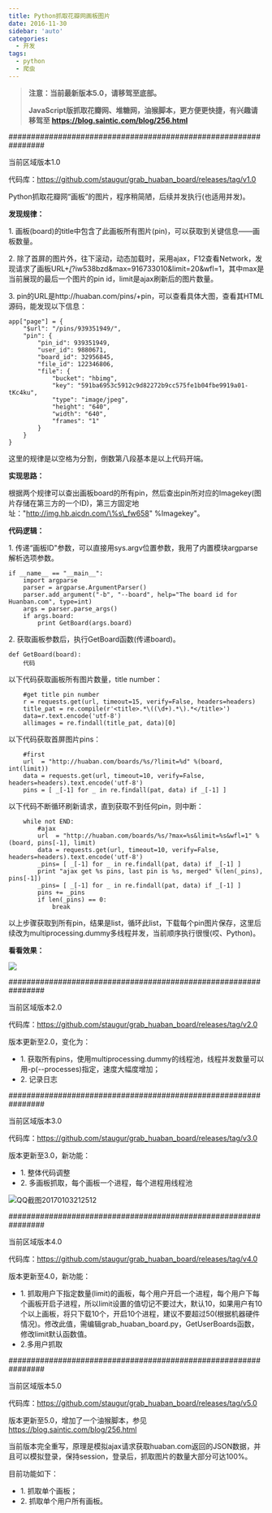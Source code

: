 ```yaml
---
title: Python抓取花瓣网画板图片
date: 2016-11-30
sidebar: 'auto'
categories:
  - 开发
tags:
  - python
  - 爬虫
---
```


> **注意：当前最新版本5.0，请移驾至底部。**
> 
> **JavaScript版抓取花瓣网、堆糖网，油猴脚本，更方便更快捷，有兴趣请移驾至 <https://blog.saintic.com/blog/256.html>**

################################################################  

当前区域版本1.0

代码库：<https://github.com/staugur/grab_huaban_board/releases/tag/v1.0>

Python抓取花瓣网“画板”的图片，程序稍简陋，后续并发执行\(也适用并发\)。

**发现规律：**

1\. 画板\(board\)的title中包含了此画板所有图片\(pin\)，可以获取到关键信息——画板数量。

2\. 除了首屏的图片外，往下滚动，动态加载时，采用ajax，F12查看Network，发现请求了画板URL+[/](http://huaban.com/boards/29285588/?iw538bzd&max=916733010&limit=20&wfl=1)\?iw538bzd\&max=916733010\&limit=20\&wfl=1，其中max是当前展现的最后一个图片的pin id，limit是ajax刷新后的图片数量。

3\. pin的URL是http://huaban.com/pins/+pin，可以查看具体大图，查看其HTML源码，能发现以下信息：

```
app["page"] = {
    "$url": "/pins/939351949/",
    "pin": {
        "pin_id": 939351949,
        "user_id": 9880671,
        "board_id": 32956845,
        "file_id": 122346806,
        "file": {
            "bucket": "hbimg",
            "key": "591ba6953c5912c9d82272b9cc575fe1b04fbe9919a01-tKc4ku",
            "type": "image/jpeg",
            "height": "640",
            "width": "640",
            "frames": "1"
        }
    }
}
```

这里的规律是以空格为分割，倒数第八段基本是以上代码开端。

**实现思路：**

根据两个规律可以查出画板board的所有pin，然后查出pin所对应的Imagekey\(图片存储在第三方的一个ID\)，第三方固定地址："http://img.hb.aicdn.com/\%s\_fw658" \%Imagekey"。

**代码逻辑：**

1\. 传递“画板ID"参数，可以直接用sys.argv位置参数，我用了内置模块argparse解析选项参数。

```
if __name__ == "__main__":
    import argparse
    parser = argparse.ArgumentParser()
    parser.add_argument("-b", "--board", help="The board id for Huanban.com", type=int)
    args = parser.parse_args()
    if args.board:
        print GetBoard(args.board)
```

2\. 获取画板参数后，执行GetBoard函数\(传递board\)。

```
def GetBoard(board):
    代码
```

以下代码获取画板所有图片数量，title number：

```
    #get title pin number
    r = requests.get(url, timeout=15, verify=False, headers=headers)
    title_pat = re.compile(r'<title>.*\((\d+).*\).*</title>')
    data=r.text.encode('utf-8')
    allimages = re.findall(title_pat, data)[0]
```

以下代码获取首屏图片pins：

```
    #first
    url  = "http://huaban.com/boards/%s/?limit=%d" %(board, int(limit))
    data = requests.get(url, timeout=10, verify=False, headers=headers).text.encode('utf-8')
    pins = [ _[-1] for _ in re.findall(pat, data) if _[-1] ]
```

以下代码不断循环刷新请求，直到获取不到任何pin，则中断：

```
    while not END:
        #ajax
        url  = "http://huaban.com/boards/%s/?max=%s&limit=%s&wfl=1" %(board, pins[-1], limit)
        data = requests.get(url, timeout=10, verify=False, headers=headers).text.encode('utf-8')
        _pins= [ _[-1] for _ in re.findall(pat, data) if _[-1] ]
        print "ajax get %s pins, last pin is %s, merged" %(len(_pins), pins[-1])
        _pins= [ _[-1] for _ in re.findall(pat, data) if _[-1] ]
        pins += _pins
        if len(_pins) == 0:
            break
```

以上步骤获取到所有pin，结果是list，循环此list，下载每个pin图片保存，这里后续改为multiprocessing.dummy多线程并发，当前顺序执行很慢\(哎、Python\)。

**看看效果：**

![](http://static.saintic.com/interest.blog/blog/9238424764200377.png)  

  

################################################################  

当前区域版本2.0

代码库：<https://github.com/staugur/grab_huaban_board/releases/tag/v2.0>

版本更新至2.0，变化为：

* 1\. 获取所有pins，使用multiprocessing.dummy的线程池，线程并发数量可以用-p\(--processes\)指定，速度大幅度增加；  
* 2\. 记录日志  

  

################################################################

当前区域版本3.0

代码库：<https://github.com/staugur/grab_huaban_board/releases/tag/v3.0>

版本更新至3.0，新功能：

* 1\. 整体代码调整  
* 2\. 多画板抓取，每个画板一个进程，每个进程用线程池  

![QQ截图20170103212512](http://static.saintic.com/interest.blog/blog/201701032126317486.png)  

  

################################################################

当前区域版本4.0

代码库：<https://github.com/staugur/grab_huaban_board/releases/tag/v4.0>

版本更新至4.0，新功能：

* 1\. 抓取用户下指定数量\(limit\)的画板，每个用户开启一个进程，每个用户下每个画板开启子进程，所以limit设置的值切记不要过大，默认10，如果用户有10个以上画板，将只下载10个，开启10个进程，建议不要超过50\(根据机器硬件情况\)。修改此值，需编辑grab\_huaban\_board.py，GetUserBoards函数，修改limit默认函数值。
* 2.多用户抓取  

  

################################################################

当前区域版本5.0

代码库：<https://github.com/staugur/grab_huaban_board/releases/tag/v5.0>

版本更新至5.0，增加了一个油猴脚本，参见<https://blog.saintic.com/blog/256.html>

当前版本完全重写，原理是模拟ajax请求获取huaban.com返回的JSON数据，并且可以模拟登录，保持session，登录后，抓取图片的数量大部分可达100\%。

目前功能如下：

* 1\. 抓取单个画板；  
* 2\. 抓取单个用户所有画板。
